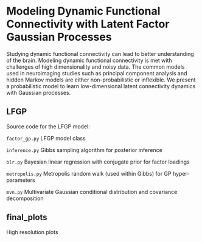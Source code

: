 # Modeling Dynamic Functional Connectivity with Latent Factor Gaussian Processes

Studying dynamic functional connectivity can lead to better understanding of the brain. Modeling dynamic functional connectivity is met with challenges of high dimensionality and noisy data. The common models used in neuroimaging studies such as principal component analysis and hidden Markov models are either non-probabilistic or inflexible. We present a probabilistic model to learn low-dimensional latent connectivity dynamics with Gaussian processes.

## LFGP

Source code for the LFGP model:

`factor_gp.py` LFGP model class

`inference.py` Gibbs sampling algorithm for posterior inference

`blr.py` Bayesian linear regression with conjugate prior for factor loadings

`metropolis.py` Metropolis random walk (used within Gibbs) for GP hyper-parameters

`mvn.py` Multivariate Gaussian conditional distribution and covariance decomposition


## final_plots

High resolution plots

